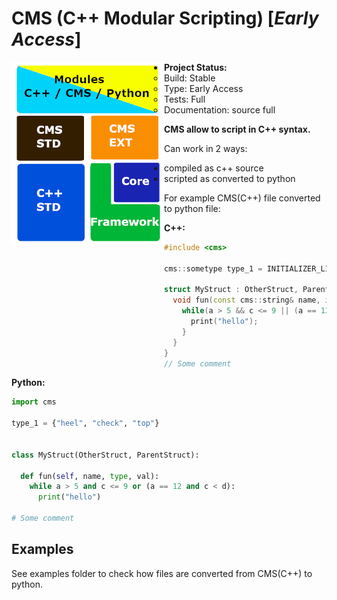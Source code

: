 # CMS (C++ Modular Scripting) [*Early Access*]

<img align="left" src="doc/cms_struct.png">

* **Project Status:**
  - Build: Stable
  * Type: Early Access
  * Tests: Full
  * Documentation: source full

**CMS allow to script in C++ syntax.**

Can work in 2 ways:
* compiled as c++ source
* scripted as converted to python

For example CMS(C++) file converted to python file:

 **C++:**
```cpp
#include <cms>

cms::sometype type_1 = INITIALIZER_LIST("heel", "check", "top")

struct MyStruct : OtherStruct, ParentStruct { 
  void fun(const cms::string& name, int* type, char val) {
    while(a > 5 && c <= 9 || (a == 12 && c < d)) {
      print("hello");
    }
  }
}
// Some comment
```
**Python:**
```python
import cms

type_1 = {"heel", "check", "top"}


class MyStruct(OtherStruct, ParentStruct):

  def fun(self, name, type, val):
    while a > 5 and c <= 9 or (a == 12 and c < d):
      print("hello")
	  
# Some comment
```
## Examples
See examples folder to check how files are converted from CMS(C++) to python.
